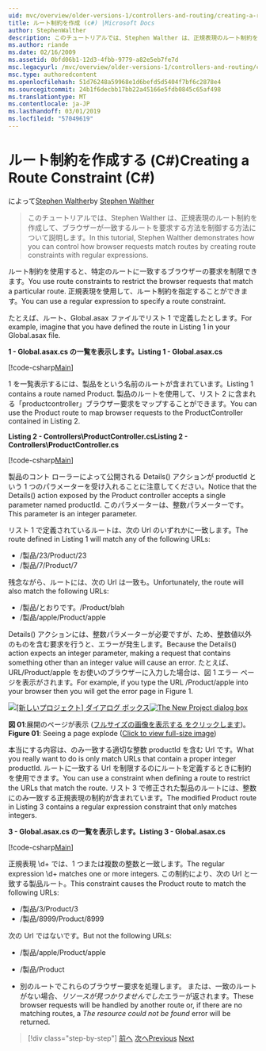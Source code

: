 ```yaml
---
uid: mvc/overview/older-versions-1/controllers-and-routing/creating-a-route-constraint-cs
title: ルート制約を作成 (c#) |Microsoft Docs
author: StephenWalther
description: このチュートリアルでは、Stephen Walther は、正規表現のルート制約を作成して、ブラウザーが一致するルートを要求する方法を制御する方法について説明します。
ms.author: riande
ms.date: 02/16/2009
ms.assetid: 0bfd06b1-12d3-4fbb-9779-a82e5eb7fe7d
msc.legacyurl: /mvc/overview/older-versions-1/controllers-and-routing/creating-a-route-constraint-cs
msc.type: authoredcontent
ms.openlocfilehash: 51d76248a59968e1d6befd5d5404f7bf6c2878e4
ms.sourcegitcommit: 24b1f6decbb17bb22a45166e5fdb0845c65af498
ms.translationtype: MT
ms.contentlocale: ja-JP
ms.lasthandoff: 03/01/2019
ms.locfileid: "57049619"
---
```

<a name="creating-a-route-constraint-c"></a><span data-ttu-id="00455-103">ルート制約を作成する (C#)</span><span class="sxs-lookup"><span data-stu-id="00455-103">Creating a Route Constraint (C#)</span></span>
====================
<span data-ttu-id="00455-104">によって[Stephen Walther](https://github.com/StephenWalther)</span><span class="sxs-lookup"><span data-stu-id="00455-104">by [Stephen Walther](https://github.com/StephenWalther)</span></span>

> <span data-ttu-id="00455-105">このチュートリアルでは、Stephen Walther は、正規表現のルート制約を作成して、ブラウザーが一致するルートを要求する方法を制御する方法について説明します。</span><span class="sxs-lookup"><span data-stu-id="00455-105">In this tutorial, Stephen Walther demonstrates how you can control how browser requests match routes by creating route constraints with regular expressions.</span></span>


<span data-ttu-id="00455-106">ルート制約を使用すると、特定のルートに一致するブラウザーの要求を制限できます。</span><span class="sxs-lookup"><span data-stu-id="00455-106">You use route constraints to restrict the browser requests that match a particular route.</span></span> <span data-ttu-id="00455-107">正規表現を使用して、ルート制約を指定することができます。</span><span class="sxs-lookup"><span data-stu-id="00455-107">You can use a regular expression to specify a route constraint.</span></span>

<span data-ttu-id="00455-108">たとえば、ルート、Global.asax ファイルでリスト 1 で定義したとします。</span><span class="sxs-lookup"><span data-stu-id="00455-108">For example, imagine that you have defined the route in Listing 1 in your Global.asax file.</span></span>

<span data-ttu-id="00455-109">**1 - Global.asax.cs の一覧を表示します。**</span><span class="sxs-lookup"><span data-stu-id="00455-109">**Listing 1 - Global.asax.cs**</span></span>

[!code-csharp[Main](creating-a-route-constraint-cs/samples/sample1.cs)]

<span data-ttu-id="00455-110">1 を一覧表示するには、製品をという名前のルートが含まれています。</span><span class="sxs-lookup"><span data-stu-id="00455-110">Listing 1 contains a route named Product.</span></span> <span data-ttu-id="00455-111">製品のルートを使用して、リスト 2 に含まれる「productcontroller」ブラウザー要求をマップすることができます。</span><span class="sxs-lookup"><span data-stu-id="00455-111">You can use the Product route to map browser requests to the ProductController contained in Listing 2.</span></span>

<span data-ttu-id="00455-112">**Listing 2 - Controllers\ProductController.cs**</span><span class="sxs-lookup"><span data-stu-id="00455-112">**Listing 2 - Controllers\ProductController.cs**</span></span>

[!code-csharp[Main](creating-a-route-constraint-cs/samples/sample2.cs)]

<span data-ttu-id="00455-113">製品のコント ローラーによって公開される Details() アクションが productId という 1 つのパラメーターを受け入れることに注意してください。</span><span class="sxs-lookup"><span data-stu-id="00455-113">Notice that the Details() action exposed by the Product controller accepts a single parameter named productId.</span></span> <span data-ttu-id="00455-114">このパラメーターは、整数パラメーターです。</span><span class="sxs-lookup"><span data-stu-id="00455-114">This parameter is an integer parameter.</span></span>

<span data-ttu-id="00455-115">リスト 1 で定義されているルートは、次の Url のいずれかに一致します。</span><span class="sxs-lookup"><span data-stu-id="00455-115">The route defined in Listing 1 will match any of the following URLs:</span></span>

- <span data-ttu-id="00455-116">/製品/23</span><span class="sxs-lookup"><span data-stu-id="00455-116">/Product/23</span></span>
- <span data-ttu-id="00455-117">/製品/7</span><span class="sxs-lookup"><span data-stu-id="00455-117">/Product/7</span></span>

<span data-ttu-id="00455-118">残念ながら、ルートには、次の Url は一致も。</span><span class="sxs-lookup"><span data-stu-id="00455-118">Unfortunately, the route will also match the following URLs:</span></span>

- <span data-ttu-id="00455-119">/製品/とおりです。</span><span class="sxs-lookup"><span data-stu-id="00455-119">/Product/blah</span></span>
- <span data-ttu-id="00455-120">/製品/apple</span><span class="sxs-lookup"><span data-stu-id="00455-120">/Product/apple</span></span>

<span data-ttu-id="00455-121">Details() アクションには、整数パラメーターが必要ですが、ため、整数値以外のものを含む要求を行うと、エラーが発生します。</span><span class="sxs-lookup"><span data-stu-id="00455-121">Because the Details() action expects an integer parameter, making a request that contains something other than an integer value will cause an error.</span></span> <span data-ttu-id="00455-122">たとえば、URL/Product/apple をお使いのブラウザーに入力した場合は、図 1 エラー ページを表示がされます。</span><span class="sxs-lookup"><span data-stu-id="00455-122">For example, if you type the URL /Product/apple into your browser then you will get the error page in Figure 1.</span></span>


<span data-ttu-id="00455-123">[![[新しいプロジェクト] ダイアログ ボックス](creating-a-route-constraint-cs/_static/image1.jpg)](creating-a-route-constraint-cs/_static/image1.png)</span><span class="sxs-lookup"><span data-stu-id="00455-123">[![The New Project dialog box](creating-a-route-constraint-cs/_static/image1.jpg)](creating-a-route-constraint-cs/_static/image1.png)</span></span>

<span data-ttu-id="00455-124">**図 01**:展開のページが表示 ([フルサイズの画像を表示する をクリックします](creating-a-route-constraint-cs/_static/image2.png))。</span><span class="sxs-lookup"><span data-stu-id="00455-124">**Figure 01**: Seeing a page explode ([Click to view full-size image](creating-a-route-constraint-cs/_static/image2.png))</span></span>


<span data-ttu-id="00455-125">本当にする内容は、のみ一致する適切な整数 productId を含む Url です。</span><span class="sxs-lookup"><span data-stu-id="00455-125">What you really want to do is only match URLs that contain a proper integer productId.</span></span> <span data-ttu-id="00455-126">ルートに一致する Url を制限するのにルートを定義するときに制約を使用できます。</span><span class="sxs-lookup"><span data-stu-id="00455-126">You can use a constraint when defining a route to restrict the URLs that match the route.</span></span> <span data-ttu-id="00455-127">リスト 3 で修正された製品のルートには、整数にのみ一致する正規表現の制約が含まれています。</span><span class="sxs-lookup"><span data-stu-id="00455-127">The modified Product route in Listing 3 contains a regular expression constraint that only matches integers.</span></span>

<span data-ttu-id="00455-128">**3 - Global.asax.cs の一覧を表示します。**</span><span class="sxs-lookup"><span data-stu-id="00455-128">**Listing 3 - Global.asax.cs**</span></span>

[!code-csharp[Main](creating-a-route-constraint-cs/samples/sample3.cs)]

<span data-ttu-id="00455-129">正規表現 \d+ では、1 つまたは複数の整数と一致します。</span><span class="sxs-lookup"><span data-stu-id="00455-129">The regular expression \d+ matches one or more integers.</span></span> <span data-ttu-id="00455-130">この制約により、次の Url と一致する製品ルート。</span><span class="sxs-lookup"><span data-stu-id="00455-130">This constraint causes the Product route to match the following URLs:</span></span>

- <span data-ttu-id="00455-131">/製品/3</span><span class="sxs-lookup"><span data-stu-id="00455-131">/Product/3</span></span>
- <span data-ttu-id="00455-132">/製品/8999</span><span class="sxs-lookup"><span data-stu-id="00455-132">/Product/8999</span></span>

<span data-ttu-id="00455-133">次の Url ではないです。</span><span class="sxs-lookup"><span data-stu-id="00455-133">But not the following URLs:</span></span>

- <span data-ttu-id="00455-134">/製品/apple</span><span class="sxs-lookup"><span data-stu-id="00455-134">/Product/apple</span></span>
- <span data-ttu-id="00455-135">/製品</span><span class="sxs-lookup"><span data-stu-id="00455-135">/Product</span></span>

- <span data-ttu-id="00455-136">別のルートでこれらのブラウザー要求を処理します。 または、一致のルートがない場合、*リソースが見つかりませんでした*エラーが返されます。</span><span class="sxs-lookup"><span data-stu-id="00455-136">These browser requests will be handled by another route or, if there are no matching routes, a *The resource could not be found* error will be returned.</span></span>

> [!div class="step-by-step"]
> <span data-ttu-id="00455-137">[前へ](creating-custom-routes-cs.md)
> [次へ](creating-a-custom-route-constraint-cs.md)</span><span class="sxs-lookup"><span data-stu-id="00455-137">[Previous](creating-custom-routes-cs.md)
[Next](creating-a-custom-route-constraint-cs.md)</span></span>
